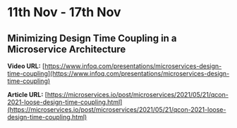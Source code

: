 # 11th Nov - 17th Nov
## Minimizing Design Time Coupling in a Microservice Architecture

**Video URL:** [https://www.infoq.com/presentations/microservices-design-time-coupling](https://www.infoq.com/presentations/microservices-design-time-coupling)

**Article URL:** [https://microservices.io/post/microservices/2021/05/21/qcon-2021-loose-design-time-coupling.html](https://microservices.io/post/microservices/2021/05/21/qcon-2021-loose-design-time-coupling.html)
